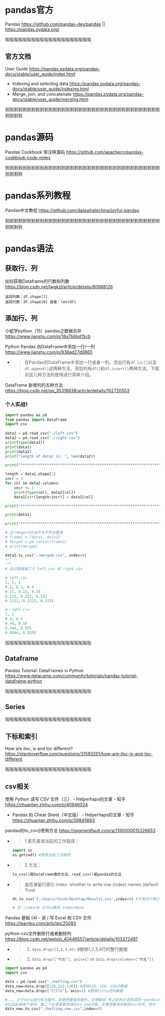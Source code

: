 
# pandas官方

Pandas https://github.com/pandas-dev/pandas || https://pandas.pydata.org/

:u6307::u6307::u6307::u6307::u6307::u6307::u6307::u6307::u6307::u6307::u6307::u6307::u6307::u6307::u6307::u6307::u6307::u6307::u6307::u6307:

## 官方文档

User Guide https://pandas.pydata.org/pandas-docs/stable/user_guide/index.html
- Indexing and selecting data https://pandas.pydata.org/pandas-docs/stable/user_guide/indexing.html
- Merge, join, and concatenate https://pandas.pydata.org/pandas-docs/stable/user_guide/merging.html

:u5272::u5272::u5272::u5272::u5272::u5272::u5272::u5272::u5272::u5272::u5272::u5272::u5272::u5272::u5272::u5272::u5272::u5272::u5272::u5272::u5272::u5272::u5272::u5272::u5272::u5272::u5272::u5272::u5272::u5272::u5272::u5272::u5272::u5272::u5272::u5272::u5272::u5272::u5272::u5272:

# pandas源码

Pandas Cookbook 带注释源码 https://github.com/apachecn/pandas-cookbook-code-notes

:u5272::u5272::u5272::u5272::u5272::u5272::u5272::u5272::u5272::u5272::u5272::u5272::u5272::u5272::u5272::u5272::u5272::u5272::u5272::u5272::u5272::u5272::u5272::u5272::u5272::u5272::u5272::u5272::u5272::u5272::u5272::u5272::u5272::u5272::u5272::u5272::u5272::u5272::u5272::u5272:

# pandas系列教程

Pandas中文教程 https://github.com/datawhalechina/joyful-pandas

:u5272::u5272::u5272::u5272::u5272::u5272::u5272::u5272::u5272::u5272::u5272::u5272::u5272::u5272::u5272::u5272::u5272::u5272::u5272::u5272::u5272::u5272::u5272::u5272::u5272::u5272::u5272::u5272::u5272::u5272::u5272::u5272::u5272::u5272::u5272::u5272::u5272::u5272::u5272::u5272:

# pandas语法

## 获取行、列

如何获取Dataframe的行数和列数 https://blog.csdn.net/lwgkzl/article/details/80988126
```console
返回列数：df.shape[1]
返回行数：df.shape[0] 或者：len(df)
```

## 添加行、列

小蛇学python（15）pandas之数据合并 https://www.jianshu.com/p/18a7b6bd15cb

Python Pandas 向DataFrame中添加一行/一列 https://www.jianshu.com/p/936ad27d9865
- > 在Pandas的DataFrame中添加一行或者一列，添加行有`df.loc[]`以及`df.append()`这两种方法，添加列有`df[]`和`df.insert()`两种方法，下面对这几种方法的使用进行简单介绍。

DataFrame 新增列的五种方法 https://blog.csdn.net/qq_35318838/article/details/102720553

### 个人实战1

```py
import pandas as pd
from pandas import DataFrame
import csv
 
data1 = pd.read_csv("./left.csv")
data2 = pd.read_csv("./right.csv")
print(type(data1))
print(data1)
print(data2)
print("length of data2 is: ", len(data2))

print("****************************************************************************************************\n")

length = data1.shape[1]
incr = 1
for col in data2.columns:
    incr += 1
    print(type(col), data2[col])
    data1[str(length+incr)] = data2[col]

print("****************************************************************************************************\n")

print(data1)

print("****************************************************************************************************\n")

# 这个megerd办法不太不符合要求
# frames = [data1, data2]
# merged = pd.concat(frames)
# print(merged)

data1.to_csv("./merged.csv", index=0)
"""
"""
# 自己随便编了个 left.csv 和 right.csv

# left.csv
1, 2, 3
0.1, 0.2, 0.3
0.11, 0.22, 0.33
0.111, 0.222, 0.333
0.1111, 0.2222, 0.3333

# right.csv
1, 2
0.4, 0.5
0.44, 0.55
0.444, 0.555
0.4444, 0.5555
```

:u6307::u6307::u6307::u6307::u6307::u6307::u6307::u6307::u6307::u6307::u6307::u6307::u6307::u6307::u6307::u6307::u6307::u6307::u6307::u6307:

## Dataframe

Pandas Tutorial: DataFrames in Python https://www.datacamp.com/community/tutorials/pandas-tutorial-dataframe-python

:u6307::u6307::u6307::u6307::u6307::u6307::u6307::u6307::u6307::u6307::u6307::u6307::u6307::u6307::u6307::u6307::u6307::u6307::u6307::u6307:

## Series

:u6307::u6307::u6307::u6307::u6307::u6307::u6307::u6307::u6307::u6307::u6307::u6307::u6307::u6307::u6307::u6307::u6307::u6307::u6307::u6307:

## 下标和索引

How are iloc, ix and loc different? https://stackoverflow.com/questions/31593201/how-are-iloc-ix-and-loc-different

:u6307::u6307::u6307::u6307::u6307::u6307::u6307::u6307::u6307::u6307::u6307::u6307::u6307::u6307::u6307::u6307::u6307::u6307::u6307::u6307:

## csv相关

使用 Python 读写 CSV 文件（三） - Helperhaps的文章 - 知乎 https://zhuanlan.zhihu.com/p/40946024
- Pandas 的 Cheat Sheet（中文版） - Helperhaps的文章 - 知乎 https://zhuanlan.zhihu.com/p/39845663

pandas的to_csv()使用方法 https://segmentfault.com/a/1190000015326653
- > 1.首先查询当前的工作路径：
  ```py
  import os  
  os.getcwd() #获取当前工作路径  
  ```
- > 2.方法：
  ```py
  to_csv()是DataFrame类的方法，read_csv()是pandas的方法
  ```
- > 是否保留行索引 index: whether to write row (index) names (default True)
  ```py
  dt.to_csv('C:/Users/think/Desktop/Result1.csv',index=0) #不保存行索引
  
  # 注：index=0 也可以换成 index=None
  ```

Pandas 基础 (4) - 读 / 写 Excel 和 CSV 文件 https://learnku.com/articles/25093

python-csv文件删除行或者删除列 https://blog.csdn.net/weixin_40446557/article/details/103372497
- > 1. `data.drop([1,2,3,4])`  #删除1,2,3,4行的整行数据
- > 2. `data.drop(["列名"]，axis=1)`  or  `data.drop(columns=["列名"])`
```py
import pandas as pd
import csv

data = pd.read_csv("./betting.csv")
data_new=data.drop([128,129,130]) #删除128，129，130行数据
data_new=data.drop(["title"]，axis=1) #删除title这列数据

#、、、、对于data进行多次操作，如果想要连续操作，记得都将.号之前的主语改成同一pandas对象，
#比如前来两个操作，第二个主语需要改成data_new对象。如果想要保存新的csv文件，则为：
data_new.to_csv("./betting_new.csv",index=0)
```
